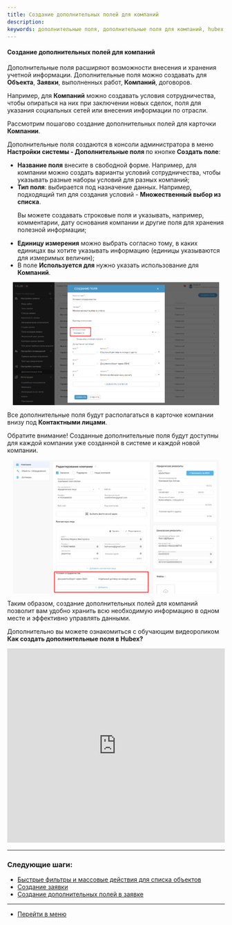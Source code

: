 ```yaml
---
title: Создание дополнительных полей для компаний
description: 
keywords: дополнительные поля, дополнительные поля для компаний, hubex, хабекс, хубекс, хабикс
---
```


#### Создание дополнительных полей для компаний
<html>
<meta charset="utf-8">
</html>
<body>
<p>Дополнительные поля расширяют возможности внесения и хранения учетной информации. Дополнительные поля можно создавать
     для <strong>Объекта</strong>, <strong>Заявки</strong>, выполненных работ, <strong>Компаний</strong>, договоров. <p>Например, для <strong>Компаний</strong> можно создавать условия сотрудничества, чтобы опираться на них при заключении новых сделок, поля для указания социальных сетей или внесения информации по отрасли.</p>

<p>Рассмотрим пошагово создание дополнительных полей для карточки <strong>Компании</strong>.</p>
<p>Дополнительные поля создаются в консоли администратора в меню <strong>Настройки системы - Дополнительные поля </strong>по кнопке <strong>Создать поле</strong>:</p>
<ul>
<li><strong>Название поля</strong> внесите в свободной форме. Например, для компании можно создать варианты условий сотрудничества, чтобы указывать разные наборы условий для разных компаний;</li>
<li><strong>Тип поля</strong>: выбирается под назначение данных. Например, подходящий тип для создания условий - <strong>Множественный выбор из списка</strong>.
<p>Вы можете создавать строковые поля и указывать, например, комментарии, дату основания компании и другие поля для хранения полезной информации;</p>
</li>
<li><strong>Единицу измерения</strong> можно выбрать согласно тому, в каких единицах вы хотите указывать информацию (единицы указываются для измеримых величин);</li>
<li>В поле <strong>Используется для</strong> нужно указать использование для <strong>Компаний</strong>.</li>
</ul>

<p><div>
        <img style="margin: 0 auto; display: block; max-width: 95%;"
             src="/attachments/images/FAQ/USER/AdditionalFieldsCompany/AddFieldCompany0.jpg"/>
    </div></p>

<p>Все дополнительные поля будут располагаться в карточке компании внизу под <strong>Контактными лицами</strong>.</p>
<p>Обратите внимание! Созданные дополнительные поля будут доступны для каждой компании уже созданной в системе и каждой новой компании.</p>
<p><div>
        <img style="margin: 0 auto; display: block; max-width: 95%;"
             src="/attachments/images/FAQ/USER/AdditionalFieldsCompany/AddFieldCompany.jpg"/>
    </div></p>

<p>Таким образом, создание дополнительных полей для компаний позволит вам удобно хранить всю необходимую информацию в одном месте и эффективно управлять данными.</p>




<p>Дополнительно вы можете ознакомиться с обучающим видеороликом <strong>Как создать дополнительные поля в Hubex?</strong></p>

<iframe src="https://www.youtube.com/embed/1hRsaFz_sEQ" width="100%" height="450px" frameborder="0"
        allowfullscreen="allowfullscreen"></iframe>

</body>


___
### Следующие шаги:
- [Быстрые фильтры и массовые действия для списка объектов](./GroupActions.md)
- [Создание заявки](./CreatingTicket.md)
- [Создание дополнительных полей в заявке](./AdditionalFields.md)


___
- [Перейти в меню](http://wiki.hubex.ru)


